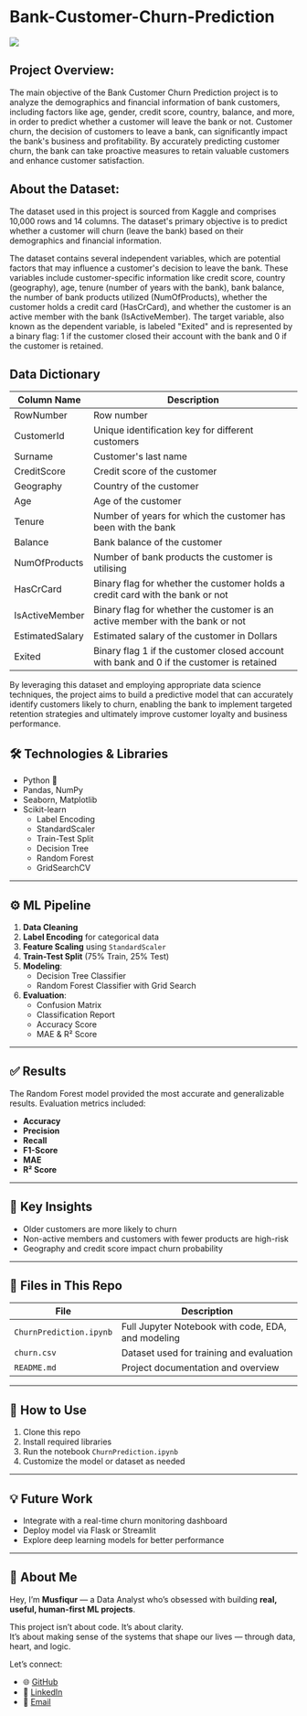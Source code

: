 # Bank-Customer-Churn-Prediction
![](https://miro.medium.com/v2/resize:fit:1400/1*47xx1oXuebvYwZeB0OutuA.png)

## Project Overview:

The main objective of the Bank Customer Churn Prediction project is to analyze the demographics and financial information of bank customers, including factors like age, gender, credit score, country, balance, and more, in order to predict whether a customer will leave the bank or not. Customer churn, the decision of customers to leave a bank, can significantly impact the bank's business and profitability. By accurately predicting customer churn, the bank can take proactive measures to retain valuable customers and enhance customer satisfaction.

## About the Dataset:

The dataset used in this project is sourced from Kaggle and comprises 10,000 rows and 14 columns. The dataset's primary objective is to predict whether a customer will churn (leave the bank) based on their demographics and financial information.

The dataset contains several independent variables, which are potential factors that may influence a customer's decision to leave the bank. These variables include customer-specific information like credit score, country (geography), age, tenure (number of years with the bank), bank balance, the number of bank products utilized (NumOfProducts), whether the customer holds a credit card (HasCrCard), and whether the customer is an active member with the bank (IsActiveMember). The target variable, also known as the dependent variable, is labeled "Exited" and is represented by a binary flag: 1 if the customer closed their account with the bank and 0 if the customer is retained.

## Data Dictionary

| Column Name | Description |
| --- | --- |
| RowNumber | Row number |
| CustomerId | Unique identification key for different customers |
| Surname | Customer's last name |
| CreditScore | Credit score of the customer |
|Geography | Country of the customer |
|Age | Age of the customer |
|Tenure | Number of years for which the customer has been with the bank |
|Balance | Bank balance of the customer |
|NumOfProducts | Number of bank products the customer is utilising |
|HasCrCard | Binary flag for whether the customer holds a credit card with the bank or not |
|IsActiveMember | Binary flag for whether the customer is an active member with the bank or not |
|EstimatedSalary | Estimated salary of the customer in Dollars |
|Exited | Binary flag 1 if the customer closed account with bank and 0 if the customer is retained |

By leveraging this dataset and employing appropriate data science techniques, the project aims to build a predictive model that can accurately identify customers likely to churn, enabling the bank to implement targeted retention strategies and ultimately improve customer loyalty and business performance.

## 🛠️ Technologies & Libraries

- Python 🐍
- Pandas, NumPy
- Seaborn, Matplotlib
- Scikit-learn
  - Label Encoding
  - StandardScaler
  - Train-Test Split
  - Decision Tree
  - Random Forest
  - GridSearchCV

---

## ⚙️ ML Pipeline

1. **Data Cleaning**
2. **Label Encoding** for categorical data
3. **Feature Scaling** using `StandardScaler`
4. **Train-Test Split** (75% Train, 25% Test)
5. **Modeling**:
   - Decision Tree Classifier
   - Random Forest Classifier with Grid Search
6. **Evaluation**:
   - Confusion Matrix
   - Classification Report
   - Accuracy Score
   - MAE & R² Score

---

## ✅ Results

The Random Forest model provided the most accurate and generalizable results. Evaluation metrics included:
- **Accuracy**
- **Precision**
- **Recall**
- **F1-Score**
- **MAE**
- **R² Score**

---

## 📌 Key Insights

- Older customers are more likely to churn
- Non-active members and customers with fewer products are high-risk
- Geography and credit score impact churn probability

---

## 📁 Files in This Repo

| File | Description |
|------|-------------|
| `ChurnPrediction.ipynb` | Full Jupyter Notebook with code, EDA, and modeling |
| `churn.csv` | Dataset used for training and evaluation |
| `README.md` | Project documentation and overview |

---

## 🚀 How to Use

1. Clone this repo
2. Install required libraries
3. Run the notebook `ChurnPrediction.ipynb`
4. Customize the model or dataset as needed

---

## 💡 Future Work

- Integrate with a real-time churn monitoring dashboard
- Deploy model via Flask or Streamlit
- Explore deep learning models for better performance

---
## 👤 About Me

Hey, I’m **Musfiqur** — a Data Analyst who’s obsessed with building **real, useful, human-first ML projects**.

This project isn’t about code. It’s about clarity.  
It’s about making sense of the systems that shape our lives — through data, heart, and logic.

Let’s connect:
- 🌐 [GitHub](https://github.com/musfiqurrabeg)
- 💼 [LinkedIn](https://www.linkedin.com/in/musfiqurrabeg)
- 📩 [Email](mailto:musfiqurrabeg@gmail.com)

